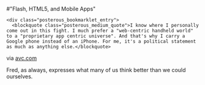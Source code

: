 #"Flash, HTML5, and Mobile Apps"


    <div class="posterous_bookmarklet_entry">
      <blockquote class="posterous_medium_quote">I know where I personally come out in this fight. I much prefer a "web-centric handheld world" to a "proprietary app centric universe". And that's why I carry a Google phone instead of an iPhone. For me, it's a political statement as much as anything else.</blockquote>

<div class="posterous_quote_citation">via <a href="http://www.avc.com/a_vc/2010/02/flash-html5-and-mobile-apps.html#comment-32947806">avc.com</a></div>
    <p>Fred, as always, expresses what many of us think better than we could ourselves.</p></div>
  